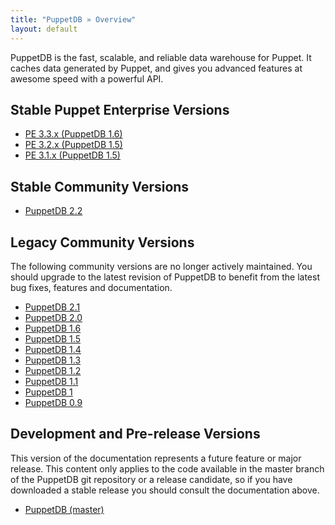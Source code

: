 ```yaml
---
title: "PuppetDB » Overview"
layout: default
---
```


PuppetDB is the fast, scalable, and reliable data warehouse for Puppet. It caches data generated by Puppet, and gives you advanced features at awesome speed with a powerful API.

Stable Puppet Enterprise Versions
-----

* [PE 3.3.x (PuppetDB 1.6)](./1.6)
* [PE 3.2.x (PuppetDB 1.5)](./1.5)
* [PE 3.1.x (PuppetDB 1.5)](./1.5)

Stable Community Versions
-----

* [PuppetDB 2.2](./2.2)

Legacy Community Versions
-----

The following community versions are no longer actively maintained. You should upgrade to the latest revision of PuppetDB to benefit from the latest bug fixes, features and documentation.

* [PuppetDB 2.1](./2.1)
* [PuppetDB 2.0](./2.0)
* [PuppetDB 1.6](./1.6)
* [PuppetDB 1.5](./1.5)
* [PuppetDB 1.4](./1.4)
* [PuppetDB 1.3](./1.3)
* [PuppetDB 1.2](./1.2)
* [PuppetDB 1.1](./1.1)
* [PuppetDB 1](./1)
* [PuppetDB 0.9](./0.9)

Development and Pre-release Versions
-----

This version of the documentation represents a future feature or major release. This content only applies to the code available in the master branch of the PuppetDB git repository or a release candidate, so if you have downloaded a stable release you should consult the documentation above.

* [PuppetDB (master)](./master)
